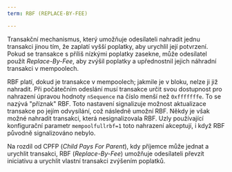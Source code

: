 ```yaml
---
term: RBF (REPLACE-BY-FEE)

---
```

Transakční mechanismus, který umožňuje odesílateli nahradit jednu transakci jinou tím, že zaplatí vyšší poplatky, aby urychlil její potvrzení. Pokud se transakce s příliš nízkými poplatky zasekne, může odesílatel použít *Replace-By-Fee*, aby zvýšil poplatky a upřednostnil jejich náhradní transakci v mempoolech.

RBF platí, dokud je transakce v mempoolech; jakmile je v bloku, nelze ji již nahradit. Při počátečním odeslání musí transakce určit svou dostupnost pro nahrazení úpravou hodnoty `nSequence` na číslo menší než `0xfffffffe`. To se nazývá "příznak" RBF. Toto nastavení signalizuje možnost aktualizace transakce po jejím odvysílání, což následně umožní RBF. Někdy je však možné nahradit transakci, která nesignalizovala RBF. Uzly používající konfigurační parametr `mempoolfullrbf=1` toto nahrazení akceptují, i když RBF původně signalizováno nebylo.

Na rozdíl od CPFP (*Child Pays For Parent*), kdy příjemce může jednat a urychlit transakci, RBF (*Replace-By-Fee*) umožňuje odesílateli převzít iniciativu a urychlit vlastní transakci zvýšením poplatků.